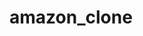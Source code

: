 # amazon_clone
<!-- Shopping Cart App built using React on the frontend and firebase! -->
<!-- Context API (React)
Firebase (user authentication + database)
React JS for front-end
Firebase hosting to deploy it live
React Router -->
